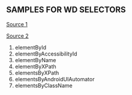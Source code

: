 ## SAMPLES FOR WD SELECTORS
[Source 1](https://github.com/appium-boneyard/sample-code/blob/master/sample-code/examples/node/android-complex.js)

[Source 2](https://github.com/appium-boneyard/sample-code/blob/master/sample-code/examples/node/android-simple.js)

1. elementById
2. elementByAccessibilityId
3. elementByName
4. elementByXPath
5. elementsByXPath
6. elementsByAndroidUIAutomator
7. elementsByClassName
